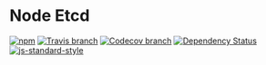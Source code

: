 # Node Etcd
[![npm](https://img.shields.io/npm/v/nodejs-etcd.svg)](https://www.npmjs.com/package/nodejs-etcd)
[![Travis branch](https://img.shields.io/travis/Lunik/nodejs-etcd/master.svg)](https://travis-ci.org/Lunik/nodejs-etcd)
[![Codecov branch](https://img.shields.io/codecov/c/github/Lunik/nodejs-etcd/master.svg)](https://codecov.io/gh/Lunik/nodejs-etcd)
[![Dependency Status](https://gemnasium.com/badges/github.com/Lunik/nodejs-etcd.svg)](https://gemnasium.com/github.com/Lunik/nodejs-etcd)
[![js-standard-style](https://img.shields.io/badge/code%20style-standard-brightgreen.svg)](http://standardjs.com/)